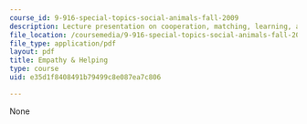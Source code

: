 ```yaml
---
course_id: 9-916-special-topics-social-animals-fall-2009
description: Lecture presentation on cooperation, matching, learning, and empathy.
file_location: /coursemedia/9-916-special-topics-social-animals-fall-2009/e35d1f8408491b79499c8e087ea7c806_MIT9_916F09_lec04.pdf
file_type: application/pdf
layout: pdf
title: Empathy & Helping
type: course
uid: e35d1f8408491b79499c8e087ea7c806

---
```

None